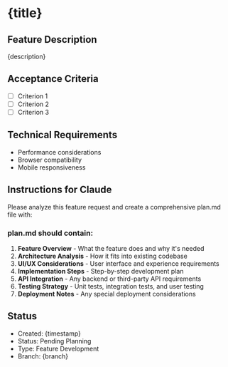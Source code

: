# {title}

## Feature Description

{description}

## Acceptance Criteria

- [ ] Criterion 1
- [ ] Criterion 2
- [ ] Criterion 3

## Technical Requirements

- Performance considerations
- Browser compatibility
- Mobile responsiveness

## Instructions for Claude

Please analyze this feature request and create a comprehensive plan.md file with:

### plan.md should contain:

1. **Feature Overview** - What the feature does and why it's needed
2. **Architecture Analysis** - How it fits into existing codebase
3. **UI/UX Considerations** - User interface and experience requirements
4. **Implementation Steps** - Step-by-step development plan
5. **API Integration** - Any backend or third-party API requirements
6. **Testing Strategy** - Unit tests, integration tests, and user testing
7. **Deployment Notes** - Any special deployment considerations

## Status

- Created: {timestamp}
- Status: Pending Planning
- Type: Feature Development
- Branch: {branch}
